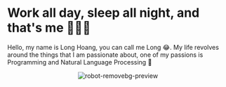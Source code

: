 # Work all day, sleep all night, and that's me 👋😊👋

Hello, my name is Long Hoang, you can call me Long 😂. My life revolves around the things that I am passionate about, one of my passions is Programming and Natural Language Processing 🤖

<p align="center">
  <img src="https://user-images.githubusercontent.com/121651344/222484880-7d867312-2e90-490b-ac7a-59b00697b0bb.png" alt="robot-removebg-preview">
</p>
